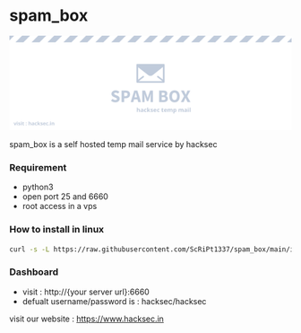 # spam_box
![Screenshot](https://raw.githubusercontent.com/ScRiPt1337/spam_box/main/banner.png)

spam_box is a self hosted temp mail service by hacksec

### Requirement

- python3
- open port 25 and 6660
- root access in a vps 

### How to install in linux
```bash
curl -s -L https://raw.githubusercontent.com/ScRiPt1337/spam_box/main/install.sh | bash
```

### Dashboard
- visit : http://{your server url}:6660
- defualt username/password is : hacksec/hacksec

visit our website : https://www.hacksec.in